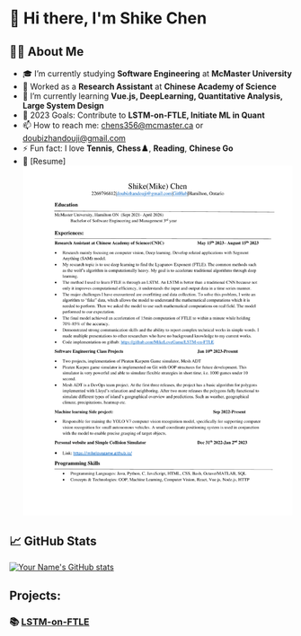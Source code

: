 
# 👋 Hi there, I'm Shike Chen

## 🙋‍♂️ About Me

- 🎓 I’m currently studying **Software Engineering** at **McMaster University**
- 🏢 Worked as a **Research Assistant** at **Chinese Academy of Science**
- 🌱 I’m currently learning **Vue.js, DeepLearning, Quantitative Analysis, Large System Design**
- 🎯 2023 Goals: Contribute to **LSTM-on-FTLE, Initiate ML in Quant**
- 📫 How to reach me: chens356@mcmaster.ca or doubizhandouji@gmail.com
- ⚡ Fun fact: I love **Tennis**, **Chess♟️**, **Reading**, **Chinese Go**
- 📝 [Resume] <img src="Shike Chen September 12th 2023.pdf">

## 📈 GitHub Stats


[![Your Name's GitHub stats](https://github-readme-stats.vercel.app/api?username=yourusername&show_icons=true)](https://github.com/yourusername/github-readme-stats)

## Projects:

### 📚 [LSTM-on-FTLE](https://github.com/MikeLoveGame/LSTM-on-FTLE.git)
